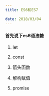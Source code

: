 ```yaml
---
title: ES6和ES7

date: 2018/03/04
---
```


####  首先说下es6语法糖  
1. let

2. const

3. 箭头函数

4. 解构赋值

5. promise

	



